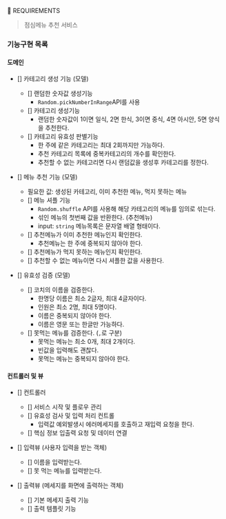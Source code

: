 🚀 REQUIREMENTS

> 점심메뉴 추천 서비스

### 기능구현 목록

#### 도메인

- [] 카테고리 생성 기능 (모델)
  - [] 랜덤한 숫자값 생성기능
    - `Random.pickNumberInRange`API를 사용
  - [] 카테고리 생성기능
    - 랜덤한 숫자값이 1이면 일식, 2면 한식, 3이면 중식, 4면 아시안, 5면 양식을 추천한다.
  - [] 카테고리 유효성 판별기능
    - 한 주에 같은 카테고리는 최대 2회까지만 가능하다.
    - 추천 카테고리 목록에 중복카테고리의 개수를 확인한다.
    - 추천할 수 없는 카테고리면 다시 랜덤값을 생성후 카테고리를 정한다.

- [] 메뉴 추천 기능 (모델)
  - 필요한 값: 생성된 카테고리, 이미 추천한 메뉴, 먹지 못하는 메뉴
  - [] 메뉴 셔플 기능
    - `Random.shuffle` API를 사용해 해당 카테고리의 메뉴를 임의로 섞는다.
    - 섞인 메뉴의 첫번째 값을 반환한다. (추천메뉴)
    - input: `string` 메뉴목록은 문자열 배열 형태이다.
  - [] 추천메뉴가 이미 추천한 메뉴인지 확인한다.
    - 추천메뉴는 한 주에 중복되지 않아야 한다.
  - [] 추천메뉴가 먹지 못하는 메뉴인지 확인한다.
  - [] 추천할 수 없는 메뉴이면 다시 셔플한 값을 사용한다.

- [] 유효성 검증 (모델)
  - [] 코치의 이름을 검증한다.
    - 한명당 이름은 최소 2글자, 최대 4글자이다.
    - 인원은 최소 2명, 최대 5명이다.
    - 이름은 중복되지 않아야 한다.
    - 이름은 영문 또는 한글만 가능하다.
  - [] 못먹는 메뉴를 검증한다. (`,`로 구분)
    - 못먹는 메뉴는 최소 0개, 최대 2개이다.
    - 빈값을 입력해도 괜찮다.
    - 못먹는 메뉴는 중복되지 않아야 한다.

#### 컨트롤러 및 뷰

- [] 컨트롤러

  - [] 서비스 시작 및 플로우 관리
  - [] 유효성 검사 및 입력 처리 컨트롤
    - 입력값 예외발생시 에러메세지를 호출하고 재입력 요청을 한다.
  - [] 핵심 정보 입출력 요청 및 데이터 연결

- [] 입력뷰 (사용자 입력을 받는 객체)

  - [] 이름을 입력받는다. 
  - [] 못 먹는 메뉴를 입력받는다.

- [] 출력뷰 (메세지를 화면에 출력하는 객체)

  - [] 기본 메세지 출력 기능
  - [] 출력 템플릿 기능